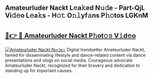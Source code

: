 ## Amateurluder Nackt L𝚎a𝚔ed N𝚞𝚍e - Part-QjL Vi𝚍𝚎o L𝚎a𝚔s - H𝚘𝚝 O𝚗𝚕yf𝚊ns P𝚑𝚘tos LGKnM

# <h2><a href="http://kfeem1.oniu.top/?m=Amateurluder+Nackt">🔗👉 🔴 Amateurluder Nackt P𝚑ot𝚘𝚜 V𝚒d𝚎o</a></h2>

[![Amateurluder Nackt Nu𝚍e𝚜](https://i.imgur.com/0qMVB7G.gif)](http://kfeem1.oniu.top/?m=Amateurluder+Nackt)
Digital trendsetter Amateurluder Nackt, famed for disseminating lifestyle and dance-related content via dance presentations and vlogs on social media. Courageous advocate Amateurluder Nackt, recognized for their bravery and dedication to standing up for important causes.  
